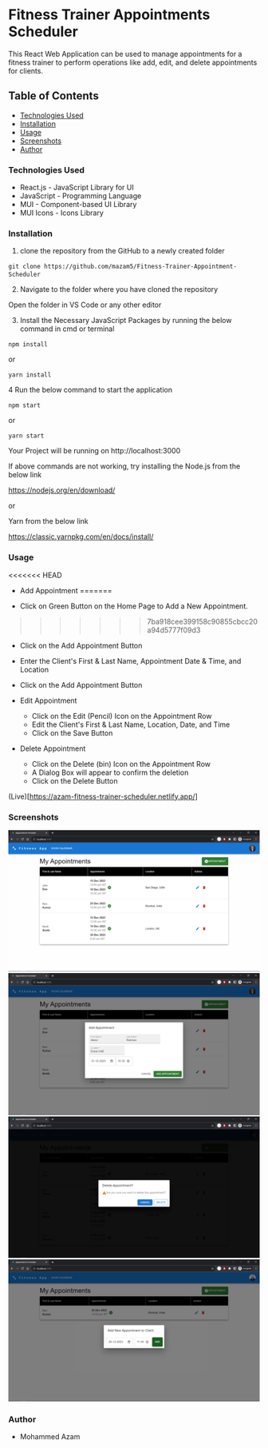 # Fitness Trainer Appointments Scheduler

This React Web Application can be used to manage appointments for a fitness trainer to perform operations like add, edit, and delete appointments for clients.

## Table of Contents

- [Technologies Used](#technologies-used)
- [Installation](#installation)
- [Usage](#usage)
- [Screenshots](#screenshots)
- [Author](#author)

### Technologies Used

- React.js - JavaScript Library for UI
- JavaScript - Programming Language
- MUI - Component-based UI Library
- MUI Icons - Icons Library

### Installation

1. clone the repository from the GitHub to a newly created folder

```
git clone https://github.com/mazam5/Fitness-Trainer-Appointment-Scheduler
```

2. Navigate to the folder where you have cloned the repository

Open the folder in VS Code or any other editor

3. Install the Necessary JavaScript Packages by running the below command in cmd or terminal

```
npm install
```

or

```
yarn install
```

4 Run the below command to start the application

```
npm start
```

or

```
yarn start
```

Your Project will be running on http://localhost:3000

If above commands are not working, try installing the Node.js from the below link

https://nodejs.org/en/download/

or

Yarn from the below link

https://classic.yarnpkg.com/en/docs/install/

### Usage

<<<<<<< HEAD
- Add Appointment
=======

- Click on Green Button on the Home Page to Add a New Appointment.
>>>>>>> 7ba918cee399158c90855cbcc20a94d5777f09d3

  - Click on the Add Appointment Button
  - Enter the Client's First & Last Name, Appointment Date & Time, and Location
  - Click on the Add Appointment Button

- Edit Appointment

  - Click on the Edit (Pencil) Icon on the Appointment Row
  - Edit the Client's First & Last Name, Location, Date, and Time
  - Click on the Save Button

- Delete Appointment
  - Click on the Delete (bin) Icon on the Appointment Row
  - A Dialog Box will appear to confirm the deletion
  - Click on the Delete Button

(Live)[https://azam-fitness-trainer-scheduler.netlify.app/]

### Screenshots

![HomePage](screenshots/1.png)
![Add Appointment](screenshots/2.png)
![Delete Appointment](screenshots/3.png)
![Add existing datetime](screenshots/4.png)

### Author

- Mohammed Azam
